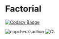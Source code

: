 # Factorial

[![Codacy Badge](https://api.codacy.com/project/badge/Grade/7a7f6aa09ad54b6a92a66c149483d100)](https://app.codacy.com/gh/99002769/Factorial?utm_source=github.com&utm_medium=referral&utm_content=99002769/Factorial&utm_campaign=Badge_Grade)

![cppcheck-action](https://github.com/99002769/Factorial/workflows/cppcheck-action/badge.svg)
![CI](https://github.com/99002769/Factorial/workflows/CI/badge.svg)
